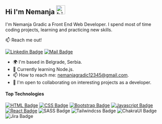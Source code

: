 ## Hi I'm Nemanja <img src="https://user-images.githubusercontent.com/1303154/88677602-1635ba80-d120-11ea-84d8-d263ba5fc3c0.gif" width="28px" height="28px" alt="hi">

I'm Nemanja Gradic a Front End Web Developer. I spend most of time coding projects, learning and practicing new skills.

:mailbox: Reach me out!

[![Linkedin Badge](https://img.shields.io/badge/-Nemanja-0e76a8?style=flat&labelColor=0e76a8&logo=linkedin&logoColor=white)](https://www.linkedin.com/in/nemanja-gradic-33230b1bb/)
[![Mail Badge](https://img.shields.io/badge/-NemanjaEmail-c0392b?style=flat&labelColor=c0392b&logo=gmail&logoColor=white)](mailto:nemanjagradic12345@gmail.com)

<!-- TODO: Add last video link -->

- 🌍 I'm based in Belgrade, Serbia.
- 🧠 Currently learning Node.js.
- 📫 How to reach me: nemanjagradic12345@gmail.com.
- 🤝 I'm open to collaborating on interesting projects as a developer.

#### Top Technologies

<!-- TODO: Make technologies links takes you to repositories -->

[![HTML Badge](https://img.shields.io/badge/-HTML-ff8400?style=for-the-badge&labelColor=black&logo=html5)](#)
[![CSS Badge](https://img.shields.io/badge/-CSS-007acc?style=for-the-badge&labelColor=black&logo=css3&logoColor=007acc)](#)
[![Bootstrap Badge](https://img.shields.io/badge/-Bootstrap-8800ff?style=for-the-badge&labelColor=black&logo=bootstrap&logoColor=8800ff)](#)
[![Javascript Badge](https://img.shields.io/badge/-Javascript-F0DB4F?style=for-the-badge&labelColor=black&logo=javascript&logoColor=F0DB4F)](#)
[![React Badge](https://img.shields.io/badge/-React-red?style=for-the-badge&labelColor=white&logo=react&logoColor=red)](#)
![SASS Badge](https://img.shields.io/badge/Sass-purple?style=for-the-badge&logo=sass&logoColor=purple&labelColor=white)
![Tailwindcss Badge](https://img.shields.io/badge/Tailwind-turquoise?style=for-the-badge&logo=Tailwindcss&logoColor=turquoise&labelColor=white)
![ChakraUI Badge](https://img.shields.io/badge/Chakra%20ui-%23000?style=for-the-badge&logo=chakraui&labelColor=black&color=lightblue)
![Jira Badge](https://img.shields.io/badge/Jira-blue?style=for-the-badge&logo=jira&logoColor=blue&labelColor=white)


